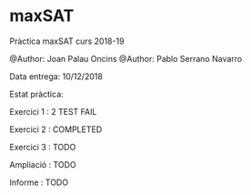 # maxSAT
Pràctica maxSAT curs 2018-19

@Author: Joan Palau Oncins
@Author: Pablo Serrano Navarro

Data entrega: 10/12/2018

Estat pràctica:

Exercici 1 :  2 TEST FAIL

Exercici 2 :  COMPLETED

Exercici 3 :  TODO

Ampliació :   TODO

Informe :     TODO
